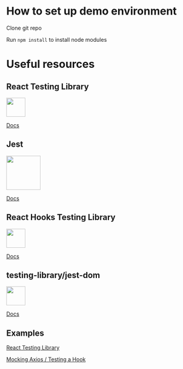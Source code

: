 # How to set up demo environment
Clone git repo

Run `npm install` to install node modules

# Useful resources
## React Testing Library 
<img src="https://testing-library.com/img/octopus-128x128.png" width="50">

[Docs](https://testing-library.com/docs/react-testing-library/intro)

## Jest 
<img src="https://jestjs.io/img/jest.svg" width="90">

[Docs](https://jestjs.io/docs/en/tutorial-react)

## React Hooks Testing Library
<img src="https://raw.githubusercontent.com/mpeyper/react-hooks-testing-library/master/other/ram.png" width="50">

[Docs](https://react-hooks-testing-library.com/usage/basic-hooks)

## testing-library/jest-dom
<img src="https://raw.githubusercontent.com/testing-library/jest-dom/master/other/owl.png" width="50">

[Docs](https://www.npmjs.com/package/@testing-library/jest-dom#table-of-contents)

## Examples
[React Testing Library](https://github.com/kentcdodds/react-testing-library-course/tree/master/src/__tests__)

[Mocking Axios / Testing a Hook](https://github.com/simoneb/axios-hooks/blob/master/test/index.test.js)

